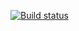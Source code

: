 [![Build status](https://ci.appveyor.com/api/projects/status/9tl8jqts79ftqt4u?svg=true)](https://ci.appveyor.com/project/OlgaN/pageobject)
